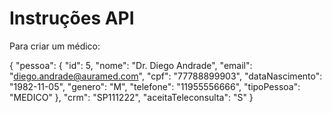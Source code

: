 # Instruções API

Para criar um médico:

{
"pessoa": {
"id": 5,
"nome": "Dr. Diego Andrade",
"email": "diego.andrade@auramed.com",
"cpf": "77788899903",
"dataNascimento": "1982-11-05",
"genero": "M",
"telefone": "11955556666",
"tipoPessoa": "MEDICO"
},
"crm": "SP111222",
"aceitaTeleconsulta": "S"
}
